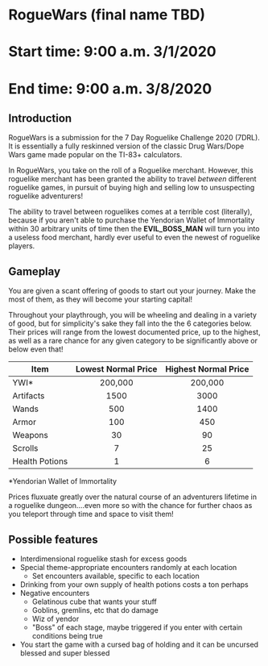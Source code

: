 # RogueWars (final name TBD)
# Start time: 9:00 a.m. 3/1/2020
# End time: 9:00 a.m. 3/8/2020

## Introduction
RogueWars is a submission for the 7 Day Roguelike Challenge 2020 (7DRL). It is essentially a fully reskinned version of the classic Drug Wars/Dope Wars game made popular on the TI-83+ calculators.

In RogueWars, you take on the roll of a Roguelike merchant. However, this roguelike merchant has been granted the ability to travel *between* different roguelike games, in pursuit of buying high and selling low to unsuspecting roguelike adventurers!

The ability to travel between roguelikes comes at a terrible cost (literally), because if you aren't able to purchase the Yendorian Wallet of Immortality within 30 arbitrary units of time then the **EVIL_BOSS_MAN** will turn you into a useless food merchant, hardly ever useful to even the newest of roguelike players.

## Gameplay

You are given a scant offering of goods to start out your journey. Make the most of them, as they will become your starting capital!

Throughout your playthrough, you will be wheeling and dealing in a variety of good, but for simplicity's sake they fall into the the 6 categories below. Their prices will range from the lowest documented price, up to the highest, as well as a rare chance for any given category to be significantly above or below even that!

| Item           | Lowest Normal Price | Highest Normal Price |
| -------------- | :-----------------: | :------------------: |
| YWI*           |       200,000       |       200,000        |
| Artifacts      |        1500         |         3000         |
| Wands          |         500         |         1400         |
| Armor          |         100         |         450          |
| Weapons        |         30          |          90          |
| Scrolls        |          7          |          25          |
| Health Potions |          1          |          6           |

\*Yendorian Wallet of Immortality

Prices fluxuate greatly over the natural course of an adventurers lifetime in a roguelike dungeon....even more so with the chance for further chaos as you teleport through time and space to visit them!

## Possible features
* Interdimensional roguelike stash for excess goods
* Special theme-appropriate encounters randomly at each location
  * Set encounters available, specific to each location
* Drinking from your own supply of health potions costs a ton perhaps
* Negative encounters
  * Gelatinous cube that wants your stuff
  * Goblins, gremlins, etc that do damage
  * Wiz of yendor
  * "Boss" of each stage, maybe triggered if you enter with certain conditions being true
* You start the game with a cursed bag of holding and it can be uncursed blessed and super blessed


